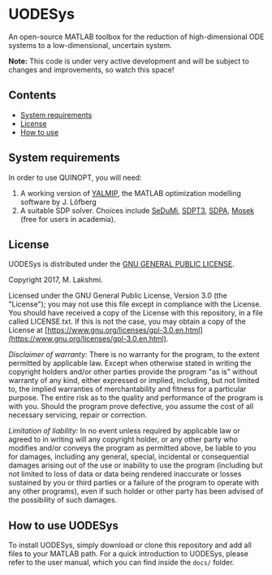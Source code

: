 # UODESys

An open-source MATLAB toolbox for the reduction of high-dimensional ODE systems to a low-dimensional, uncertain system.

**Note:** This code is under very active development and will be subject to changes and improvements, so watch this space!

## Contents
- [System requirements](#Requirements)
- [License](#License)
- [How to use](#HowToUse)

## System requirements<a name="Requirements"></a>

In order to use QUINOPT, you will need:

1. A working version of [YALMIP](https://yalmip.github.io/), the MATLAB optimization modelling software by J. L&ouml;fberg
2. A suitable SDP solver. Choices include [SeDuMi](https://github.com/sqlp/sedumi), [SDPT3](http://www.math.nus.edu.sg/~mattohkc/sdpt3.html), [SDPA](http://sdpa.sourceforge.net/), [Mosek](https://www.mosek.com/) (free for
    users in academia).

## License<a name="License"></a>

UODESys is distributed under the [GNU GENERAL PUBLIC LICENSE](https://www.gnu.org/licenses/gpl-3.0.en.html).

Copyright 2017, M. Lakshmi.

Licensed under the GNU General Public License, Version 3.0 (the "License"); you may not use this file except in compliance with the License. You should have received a copy of the License with this repository, in a file called LICENSE.txt. If this is not the case, you may obtain a copy of the License at [https://www.gnu.org/licenses/gpl-3.0.en.html](https://www.gnu.org/licenses/gpl-3.0.en.html).

*Disclaimer of warranty:* There is no warranty for the program, to the extent permitted by
applicable law.  Except when otherwise stated in writing the copyright
holders and/or other parties provide the program "as is" without warranty
of any kind, either expressed or implied, including, but not limited to,
the implied warranties of merchantability and fitness for a particular
purpose.  The entire risk as to the quality and performance of the program
is with you.  Should the program prove defective, you assume the cost of
all necessary servicing, repair or correction.

*Limitation of liability:* In no event unless required by applicable law or agreed to in writing
will any copyright holder, or any other party who modifies and/or conveys
the program as permitted above, be liable to you for damages, including any
general, special, incidental or consequential damages arising out of the
use or inability to use the program (including but not limited to loss of
data or data being rendered inaccurate or losses sustained by you or third
parties or a failure of the program to operate with any other programs),
even if such holder or other party has been advised of the possibility of
such damages.

## How to use UODESys<a name="HowToUse"></a>

To install UODESys, simply download or clone this repository and add all files to your MATLAB path. For a quick introduction to UODESys, please refer to the user manual, which you can find inside the `docs/` folder.

